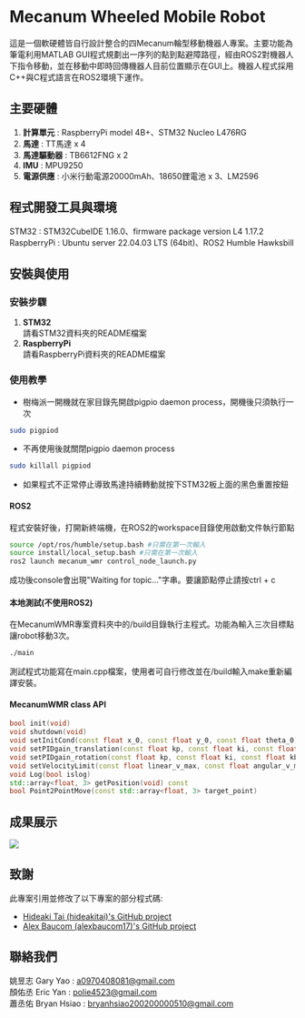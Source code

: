 # Mecanum Wheeled Mobile Robot
這是一個軟硬體皆自行設計整合的四Mecanum輪型移動機器人專案。主要功能為筆電利用MATLAB GUI程式規劃出一序列的點到點避障路徑，經由ROS2對機器人下指令移動，並在移動中即時回傳機器人目前位置顯示在GUI上。機器人程式採用C++與C程式語言在ROS2環境下運作。

## 主要硬體
1. **計算單元** : RaspberryPi model 4B+、STM32 Nucleo L476RG
2. **馬達** : TT馬達 x 4
3. **馬達驅動器** : TB6612FNG x 2
4. **IMU** : MPU9250
5. **電源供應** : 小米行動電源20000mAh、18650鋰電池 x 3、LM2596

## 程式開發工具與環境
STM32 : STM32CubeIDE 1.16.0、firmware package version L4 1.17.2  
RaspberryPi : Ubuntu server 22.04.03 LTS (64bit)、ROS2 Humble Hawksbill

## 安裝與使用

### 安裝步驟
1. **STM32**  
請看STM32資料夾的README檔案
2. **RaspberryPi**  
請看RaspberryPi資料夾的README檔案


### 使用教學
* 樹梅派一開機就在家目錄先開啟pigpio daemon process，開機後只須執行一次  
```bash
sudo pigpiod
```
* 不再使用後就關閉pigpio daemon process  
```bash
sudo killall pigpiod
```
* 如果程式不正常停止導致馬達持續轉動就按下STM32板上面的黑色重置按鈕  
#### ROS2
程式安裝好後，打開新終端機，在ROS2的workspace目錄使用啟動文件執行節點  
```bash
source /opt/ros/humble/setup.bash #只需在第一次輸入
source install/local_setup.bash #只需在第一次輸入
ros2 launch mecanum_wmr control_node_launch.py
```
成功後console會出現"Waiting for topic..."字串。要讓節點停止請按ctrl + c  

#### 本地測試(不使用ROS2)
在MecanumWMR專案資料夾中的/build目錄執行主程式。功能為輸入三次目標點讓robot移動3次。  
```bash
./main
```
測試程式功能寫在main.cpp檔案，使用者可自行修改並在/build輸入make重新編譯安裝。  

#### MecanumWMR class API
```C++
bool init(void)
void shutdown(void)
void setInitCond(const float x_0, const float y_0, const float theta_0)
void setPIDgain_translation(const float kp, const float ki, const float kb)
void setPIDgain_rotation(const float kp, const float ki, const float kb)
void setVelocityLimit(const float linear_v_max, const float angular_v_max)
void Log(bool islog)
std::array<float, 3> getPosition(void) const
bool Point2PointMove(const std::array<float, 3> target_point)
```


## 成果展示
![](https://github.com/polie4523/MecanumWheeledMobileRobot/blob/main/MecanumWMR_example.gif)

## 致謝
此專案引用並修改了以下專案的部分程式碼:  
* [Hideaki Tai (hideakitai)'s GitHub project](https://github.com/hideakitai/MPU9250)  
* [Alex Baucom (alexbaucom17)'s GitHub project](https://github.com/alexbaucom17/DominoRobot/blob/master/src/robot/src/SmoothTrajectoryGenerator.cpp#L234)

## 聯絡我們
姚昱志 Gary Yao : a0970408081@gmail.com  
顏佑丞 Eric Yan : polie4523@gmail.com  
蕭丞佑 Bryan Hsiao : bryanhsiao200200000510@gmail.com
